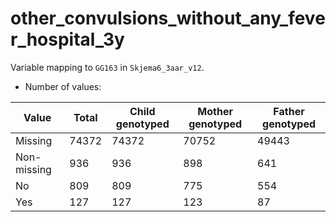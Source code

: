 # other_convulsions_without_any_fever_hospital_3y
Variable mapping to `GG163` in `Skjema6_3aar_v12`.
- Number of values:

| Value | Total | Child genotyped | Mother genotyped | Father genotyped |
| ----- | ----- | --------------- | ---------------- | ---------------- |
| Missing | 74372 | 74372 | 70752 | 49443 |
| Non-missing | 936 | 936 | 898 | 641 |
| No | 809 | 809 | 775 |554 |
| Yes | 127 | 127 | 123 |87 |



